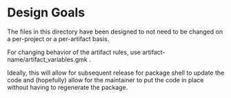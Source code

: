 # Design Goals

The files in this directory have been designed to not need to be changed on
a per-project or a per-artifact basis.

For changing behavior of the artifact rules, use artifact-name/artifact_variables.gmk .

Ideally, this will allow for subsequent release for package shell to update the code
and (hopefully) allow for the maintainer to put the code in place without having
to regenerate the package.
